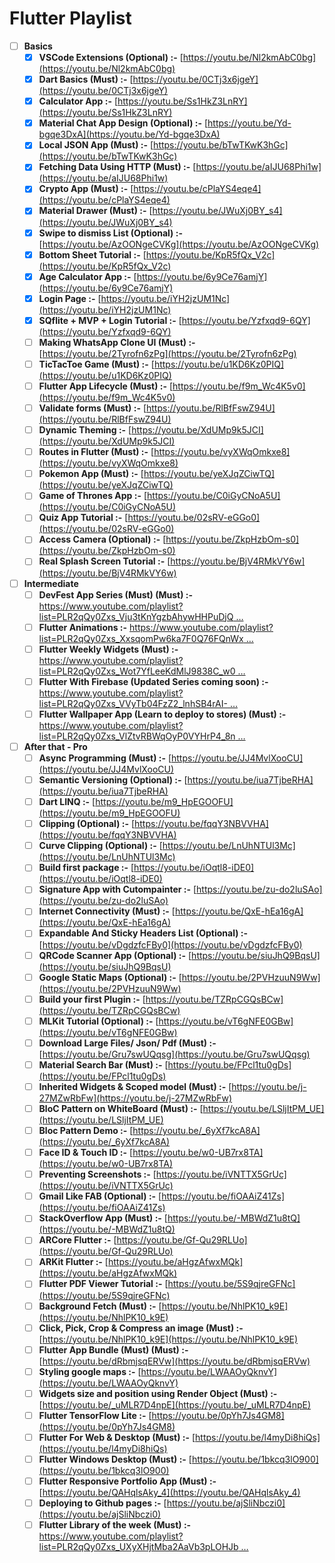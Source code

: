 # Flutter Playlist

- [ ]  **Basics**
    - [x]  **VSCode Extensions (Optional) :-** [https://youtu.be/Nl2kmAbC0bg](https://youtu.be/Nl2kmAbC0bg)
    - [x]  **Dart Basics (Must) :-** [https://youtu.be/0CTj3x6jgeY](https://youtu.be/0CTj3x6jgeY)
    - [x]  **Calculator App :-** [https://youtu.be/Ss1HkZ3LnRY](https://youtu.be/Ss1HkZ3LnRY)
    - [x]  **Material Chat App Design (Optional) :-** [https://youtu.be/Yd-bgqe3DxA](https://youtu.be/Yd-bgqe3DxA)
    - [x]  **Local JSON App (Must) :-** [https://youtu.be/bTwTKwK3hGc](https://youtu.be/bTwTKwK3hGc)
    - [x]  **Fetching Data Using HTTP (Must) :-** [https://youtu.be/aIJU68Phi1w](https://youtu.be/aIJU68Phi1w)
    - [x]  **Crypto App (Must) :-** [https://youtu.be/cPlaYS4eqe4](https://youtu.be/cPlaYS4eqe4)
    - [X]  **Material Drawer (Must) :-** [https://youtu.be/JWuXj0BY_s4](https://youtu.be/JWuXj0BY_s4)
    - [X]  **Swipe to dismiss List (Optional) :-** [https://youtu.be/AzOONgeCVKg](https://youtu.be/AzOONgeCVKg)
    - [X]  **Bottom Sheet Tutorial :-** [https://youtu.be/KpR5fQx_V2c](https://youtu.be/KpR5fQx_V2c)
    - [X]  **Age Calculator App :-** [https://youtu.be/6y9Ce76amjY](https://youtu.be/6y9Ce76amjY)
    - [X]  **Login Page :-** [https://youtu.be/iYH2jzUM1Nc](https://youtu.be/iYH2jzUM1Nc)
    - [X]  **SQflite + MVP + Login Tutorial :-** [https://youtu.be/Yzfxqd9-6QY](https://youtu.be/Yzfxqd9-6QY)
    - [ ]  **Making WhatsApp Clone UI (Must) :-** [https://youtu.be/2Tyrofn6zPg](https://youtu.be/2Tyrofn6zPg)
    - [ ]  **TicTacToe Game (Must) :-** [https://youtu.be/u1KD6Kz0PIQ](https://youtu.be/u1KD6Kz0PIQ)
    - [ ]  **Flutter App Lifecycle (Must) :-** [https://youtu.be/f9m_Wc4K5v0](https://youtu.be/f9m_Wc4K5v0)
    - [ ]  **Validate forms (Must) :-** [https://youtu.be/RlBfFswZ94U](https://youtu.be/RlBfFswZ94U)
    - [ ]  **Dynamic Theming :-** [https://youtu.be/XdUMp9k5JCI](https://youtu.be/XdUMp9k5JCI)
    - [ ]  **Routes in Flutter (Must) :-** [https://youtu.be/vyXWqOmkxe8](https://youtu.be/vyXWqOmkxe8)
    - [ ]  **Pokemon App (Must) :-** [https://youtu.be/yeXJqZCiwTQ](https://youtu.be/yeXJqZCiwTQ)
    - [ ]  **Game of Thrones App :-** [https://youtu.be/C0iGyCNoA5U](https://youtu.be/C0iGyCNoA5U)
    - [ ]  **Quiz App Tutorial :-** [https://youtu.be/02sRV-eGGo0](https://youtu.be/02sRV-eGGo0)
    - [ ]  **Access Camera (Optional) :-** [https://youtu.be/ZkpHzbOm-s0](https://youtu.be/ZkpHzbOm-s0)
    - [ ]  **Real Splash Screen Tutorial :-** [https://youtu.be/BjV4RMkVY6w](https://youtu.be/BjV4RMkVY6w)

- [ ]  **Intermediate**
    - [ ]  **DevFest App Series (Must) (Must) :-** [https://www.youtube.com/playlist?list=PLR2qQy0Zxs_Vju3tKnYgzbAhywHHPuDjQ …](https://www.youtube.com/playlist?list=PLR2qQy0Zxs_Vju3tKnYgzbAhywHHPuDjQ)
    - [ ]  **Flutter Animations :-** [https://www.youtube.com/playlist?list=PLR2qQy0Zxs_XxsqomPw6ka7F0Q76FQnWx …](https://www.youtube.com/playlist?list=PLR2qQy0Zxs_XxsqomPw6ka7F0Q76FQnWx)
    - [ ]  **Flutter Weekly Widgets (Must) :-** [https://www.youtube.com/playlist?list=PLR2qQy0Zxs_Wot7YfLeeKdMlJ9838C_w0 …](https://www.youtube.com/playlist?list=PLR2qQy0Zxs_Wot7YfLeeKdMlJ9838C_w0)
    - [ ]  **Flutter With Firebase (Updated Series coming soon) :-** [https://www.youtube.com/playlist?list=PLR2qQy0Zxs_VVyTb04FzZ2_lnhSB4rAI- …](https://www.youtube.com/playlist?list=PLR2qQy0Zxs_VVyTb04FzZ2_lnhSB4rAI-)
    - [ ]  **Flutter Wallpaper App (Learn to deploy to stores) (Must) :-** [https://www.youtube.com/playlist?list=PLR2qQy0Zxs_VlZtvRBWqOyP0VYHrP4_8n …](https://www.youtube.com/playlist?list=PLR2qQy0Zxs_VlZtvRBWqOyP0VYHrP4_8n)

- [ ]  **After that - Pro**
    - [ ]  **Async Programming (Must) :-** [https://youtu.be/JJ4MvlXooCU](https://youtu.be/JJ4MvlXooCU)
    - [ ]  **Semantic Versioning (Optional) :-** [https://youtu.be/iua7TjbeRHA](https://youtu.be/iua7TjbeRHA)
    - [ ]  **Dart LINQ :-** [https://youtu.be/m9_HpEGOOFU](https://youtu.be/m9_HpEGOOFU)
    - [ ]  **Clipping (Optional) :-** [https://youtu.be/fqqY3NBVVHA](https://youtu.be/fqqY3NBVVHA)
    - [ ]  **Curve Clipping (Optional) :-** [https://youtu.be/LnUhNTUl3Mc](https://youtu.be/LnUhNTUl3Mc)
    - [ ]  **Build first package :-** [https://youtu.be/iOqtl8-iDE0](https://youtu.be/iOqtl8-iDE0)
    - [ ]  **Signature App with Cutompainter :-** [https://youtu.be/zu-do2luSAo](https://youtu.be/zu-do2luSAo)
    - [ ]  **Internet Connectivity (Must) :-** [https://youtu.be/QxE-hEa16gA](https://youtu.be/QxE-hEa16gA)
    - [ ]  **Expandable And Sticky Headers List (Optional) :-**[https://youtu.be/vDgdzfcFBy0](https://youtu.be/vDgdzfcFBy0)
    - [ ]  **QRCode Scanner App (Optional) :-** [https://youtu.be/siuJhQ9BqsU](https://youtu.be/siuJhQ9BqsU)
    - [ ]  **Google Static Maps (Optional) :-** [https://youtu.be/2PVHzuuN9Ww](https://youtu.be/2PVHzuuN9Ww)
    - [ ]  **Build your first Plugin :-** [https://youtu.be/TZRpCGQsBCw](https://youtu.be/TZRpCGQsBCw)
    - [ ]  **MLKit Tutorial (Optional) :-** [https://youtu.be/vT6gNFE0GBw](https://youtu.be/vT6gNFE0GBw)
    - [ ]  **Download Large Files/ Json/ Pdf (Must) :-** [https://youtu.be/Gru7swUQqsg](https://youtu.be/Gru7swUQqsg)
    - [ ]  **Material Search Bar (Must) :-** [https://youtu.be/FPcl1tu0gDs](https://youtu.be/FPcl1tu0gDs)
    - [ ]  **Inherited Widgets & Scoped model (Must) :-** [https://youtu.be/j-27MZwRbFw](https://youtu.be/j-27MZwRbFw)
    - [ ]  **BloC Pattern on WhiteBoard (Must) :-** [https://youtu.be/LSljItPM_UE](https://youtu.be/LSljItPM_UE)
    - [ ]  **Bloc Pattern Demo :-** [https://youtu.be/_6yXf7kcA8A](https://youtu.be/_6yXf7kcA8A)
    - [ ]  **Face ID & Touch ID :-** [https://youtu.be/w0-UB7rx8TA](https://youtu.be/w0-UB7rx8TA)
    - [ ]  **Preventing Screenshots :-** [https://youtu.be/iVNTTX5GrUc](https://youtu.be/iVNTTX5GrUc)
    - [ ]  **Gmail Like FAB (Optional) :-** [https://youtu.be/fiOAAiZ41Zs](https://youtu.be/fiOAAiZ41Zs)
    - [ ]  **StackOverflow App (Must) :-** [https://youtu.be/-MBWdZ1u8tQ](https://youtu.be/-MBWdZ1u8tQ)
    - [ ]  **ARCore Flutter :-** [https://youtu.be/Gf-Qu29RLUo](https://youtu.be/Gf-Qu29RLUo)
    - [ ]  **ARKit Flutter :-** [https://youtu.be/aHgzAfwxMQk](https://youtu.be/aHgzAfwxMQk)
    - [ ]  **Flutter PDF Viewer Tutorial :-** [https://youtu.be/5S9qjreGFNc](https://youtu.be/5S9qjreGFNc)
    - [ ]  **Background Fetch (Must) :-** [https://youtu.be/NhlPK10_k9E](https://youtu.be/NhlPK10_k9E)
    - [ ]  **Click, Pick, Crop & Compress an image (Must) :-** [https://youtu.be/NhlPK10_k9E](https://youtu.be/NhlPK10_k9E)
    - [ ]  **Flutter App Bundle (Must) (Must) :-** [https://youtu.be/dRbmjsqERVw](https://youtu.be/dRbmjsqERVw)
    - [ ]  **Styling google maps :-** [https://youtu.be/LWAAOyQknvY](https://youtu.be/LWAAOyQknvY)
    - [ ]  **Widgets size and position using Render Object (Must) :-** [https://youtu.be/_uMLR7D4npE](https://youtu.be/_uMLR7D4npE)
    - [ ]  **Flutter TensorFlow Lite :-** [https://youtu.be/0pYh7Js4GM8](https://youtu.be/0pYh7Js4GM8)
    - [ ]  **Flutter For Web & Desktop (Must) :-** [https://youtu.be/l4myDi8hiQs](https://youtu.be/l4myDi8hiQs)
    - [ ]  **Flutter Windows Desktop (Must) :-** [https://youtu.be/1bkcq3lO900](https://youtu.be/1bkcq3lO900)
    - [ ]  **Flutter Responsive Portfolio App (Must) :-** [https://youtu.be/QAHqlsAky_4](https://youtu.be/QAHqlsAky_4)
    - [ ]  **Deploying to Github pages :-** [https://youtu.be/ajSliNbczi0](https://youtu.be/ajSliNbczi0)
    - [ ]  **Flutter Library of the week (Must) :-** [https://www.youtube.com/playlist?list=PLR2qQy0Zxs_UXyXHjtMba2AaVb3pLOHJb …](https://www.youtube.com/playlist?list=PLR2qQy0Zxs_UXyXHjtMba2AaVb3pLOHJb)
